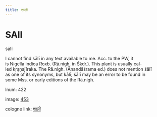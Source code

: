 ```yaml
---
title: शाली
---
```


# SAlI

śālī  <div n="P" />I cannot find śālī in any text available to me. Acc. to the PW, it <div n="lb" />is Nigella indica Roxb. (Rā.nigh. in Śkdr.). This plant is usually cal- <div n="lb" />led kṛṣṇajīraka. The Rā.nigh. (Ānandāśrama ed.) does not mention śālī <div n="lb" />as one of its synonyms, but kālī; śālī may be an error to be found in <div n="lb" />some Mss. or early editions of the Rā.nigh.

lnum: 422

image: [453](https://www.sanskrit-lexicon.uni-koeln.de/scans/csl-apidev/servepdf.php?dict=snp&page=453)

cologne link: [शाली](https://sanskrit-lexicon.uni-koeln.de/scans/csl-apidev/getword.php?dict=snp&key=शाली)

